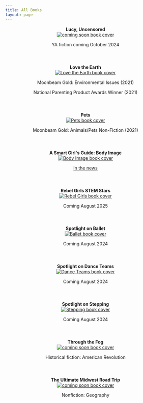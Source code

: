 ```yaml
---
title: All Books
layout: page
---
```

<style>
    .grid-container {
        display: grid;
        grid-template-columns: repeat(auto-fill, minmax(250px, 1fr));
        gap: 40px;
    }

    .grid-item {
        text-align: center;
    }

    .grid-item img {
        max-width: 100%;
        height: auto;
    }

    .grid-item h3 {
        overflow: hidden;
        white-space: nowrap;
        text-overflow: ellipsis;
        font-size: 1em; /* You can adjust the font size as needed */
        margin: 0; /* Remove any default margin */
    }
</style>

<div class="grid-container">
    <div class="grid-item">
        <h3>Lucy, Uncensored</h3>
        <a href="https://www.roomofonesown.com/book/9780593814055" target="_blank">
            <img src="/images/books/coming_soon_pink.png" alt="coming soon book cover">
        </a>
        <p>YA fiction coming October 2024</p>
    </div>
    <div class="grid-item">
        <h3>Love the Earth</h3>
        <a href="https://www.americangirl.com/products/love-the-earth-gyg41" target="_blank">
            <img src="/images/books/love_the_earth.png" alt="Love the Earth book cover">
        </a>
        <p>Moonbeam Gold: Environmental Issues (2021)</p>
        <p>National Parenting Product Awards Winner (2021)</p>
    </div>
    <div class="grid-item">
        <h3>Pets</h3>
        <a href="https://www.americangirl.com/products/pets-getting-them-caring-for-them-and-loving-them-gxc98" target="_blank">
            <img src="/images/books/pets.png" alt="Pets book cover">
        </a>
        <p>Moonbeam Gold: Animals/Pets Non-Fiction (2021)</p>
    </div>
    <div class="grid-item">
        <h3>A Smart Girl's Guide: Body Image</h3>
        <a href="https://www.amazon.com/Smart-Girls-Guide-yourself-celebrate/dp/1683371909/" target="_blank">
            <img src="/images/books/body_image.png" alt="Body Image book cover">
        </a>
        <p><a href="https://19thnews.org/2022/12/american-girl-book-inclusivity-right-wing-backlash/" target="_blank">In the news</a></p>
    </div>
    <div class="grid-item">
        <h3>Rebel Girls STEM Stars</h3>
        <a href="https://www.amazon.sg/Rebel-Girls-Stem-Stars-Science/dp/B0CKMDDP95" target="_blank">
            <img src="/images/books/Rebel_Girls_Stem_Stars.jpg" alt="Rebel Girls book cover">
        </a>
        <p>Coming August 2025</p>
    </div>
    <div class="grid-item">
        <h3>Spotlight on Ballet</h3>
        <a href="https://www.barnesandnoble.com/w/spotlight-on-ballet-mel-hammond/1144475735?ean=9798765628829" target="_blank">
            <img src="/images/books/ballet.png" alt="Ballet book cover">
        </a>
        <p>Coming August 2024</p>
    </div>
    <div class="grid-item">
        <h3>Spotlight on Dance Teams</h3>
        <a href="https://www.barnesandnoble.com/w/spotlight-on-dance-teams-mel-hammond/1144475732?ean=9798765628843" target="_blank">
            <img src="/images/books/dance_teams.png" alt="Dance Teams book cover">
        </a>
        <p>Coming August 2024</p>
    </div>
    <div class="grid-item">
        <h3>Spotlight on Stepping</h3>
        <a href="https://www.amazon.com/Spotlight-Stepping-Lerner-Sports-Rookie/dp/B0CPM43277" target="_blank">
            <img src="/images/books/stepping.png" alt="Stepping book cover">
        </a>
        <p>Coming August 2024</p>
    </div>
    <div class="grid-item">
        <h3>Through the Fog</h3>
        <a href="https://www.benchmarkeducation.com/" target="_blank">
            <img src="/images/books/coming_soon_rainbow.png" alt="coming soon book cover">
        </a>
        <p>Historical fiction: American Revolution</p>
    </div>
    <div class="grid-item">
        <h3>The Ultimate Midwest Road Trip</h3>
        <a href="https://www.benchmarkeducation.com/" target="_blank">
            <img src="/images/books/coming_soon_red.png" alt="coming soon book cover">
        </a>
        <p>Nonfiction: Geography</p>
</div>